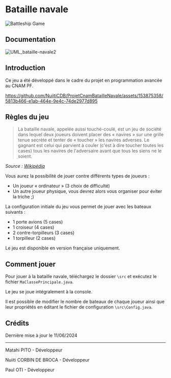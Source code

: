 # Bataille navale

![Battleship Game](https://i.ibb.co/CztjMYd/22-Capture.png "Battleship game")

## Documentation
![UML_bataille-navale2](https://github.com/NuiitiCDB/ProjetCnamBatailleNavale/assets/153875358/897a8eab-cf38-45b8-8ecb-2e91d2c4957f)


## Introduction

Ce jeu a été développé dans le cadre du projet en programmation avancée au CNAM PF.

https://github.com/NuiitiCDB/ProjetCnamBatailleNavale/assets/153875358/5813b466-e1ab-464e-9e4c-74de2977d895


## Règles du jeu

> La bataille navale, appelée aussi touché-coulé, est un jeu de société dans lequel deux joueurs doivent placer des « navires » sur une grille tenue secrète et tenter de « toucher » les navires adverses. Le gagnant est celui qui parvient à couler (c'est à dire toucher toutes les cases) tous les navires de l'adversaire avant que tous les siens ne le soient.

*Source : [Wikipédia](https://fr.wikipedia.org/wiki/Bataille_navale_(jeu))*

Vous aurez la possibilité de jouer contre différents types de joueurs :
- Un joueur « ordinateur » (3 choix de difficulté)
- Un autre joueur physique, vous devrez alors vous organiser pour éviter la triche ;)

La configuration initiale du jeu vous permet de jouer avec les bateaux suivants :
- 1 porte avions (5 cases)
- 1 croiseur (4 cases)
- 2 contre-torpilleurs (3 cases)
- 1 torpilleur (2 cases)

Le jeu est disponible en version française uniquement.

## Comment jouer

Pour jouer à la bataille navale, téléchargez le dossier `\src` et exécutez le fichier `MaClassePrincipale.java`.

Le jeu se joue intégralement à la console.

Il est possible de modifier le nombre de bateaux de chaque joueur ainsi que leur propriétés en éditant le fichier de configuration `\src\Config.java`.

## Crédits

Dernière mise à jour le 11/06/2024

------------------

Matahi PITO - Développeur

Nuiiti CORBIN DE BROCA - Développeur

Paul OTI - Développeur
